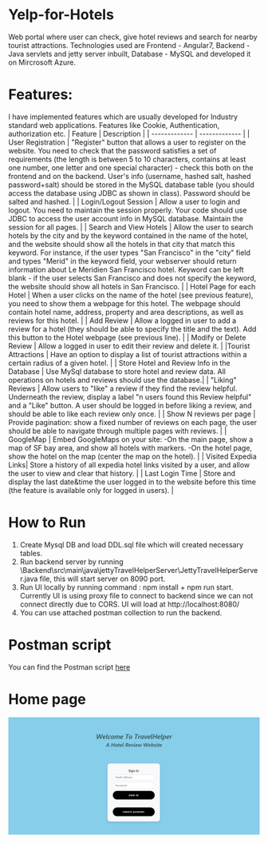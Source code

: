 # Yelp-for-Hotels
Web portal where user can check, give hotel reviews and search for nearby tourist attractions. Technologies used are Frontend - Angular7, Backend - 
Java servlets and jetty server inbuilt, Database - MySQL and developed it on Mircrosoft Azure.

# Features:
I have implemented features which are usually developed for Industry standard web applications. Features like Cookie, Authentication, authorization etc.
| Feature  | Description |
| ------------- | ------------- |
| User Registration  | "Register" button that allows a user to register on the website. You need to check that the password satisfies a set of requirements (the length is between 5 to 10 characters, contains at least one number, one letter and one special character) - check this both on the frontend and on the backend. User's info (username, hashed salt, hashed password+salt) should be stored in the MySQL database table (you should access the database using JDBC as shown in class). Password should be salted and hashed. |
| Login/Logout Session  | Allow a user to login and logout. You need to maintain the session properly. Your code should use JDBC to access the user account info in MySQL database. Maintain the session for all pages.  |
| Search and View Hotels | Allow the user to search hotels by the city and by the keyword contained in the name of the hotel, and the website should show all the hotels in that city that match this keyword. For instance, if the user types "San Francisco" in the "city" field and types "Merid" in the keyword field, your webserver should return information about Le Meridien San Francisco hotel. Keyword can be left blank - if the user selects San Francisco and does not specify the keyword, the website should show all hotels in San Francisco. |
| Hotel Page for each Hotel | When a user clicks on the name of the hotel (see previous feature), you need to show them a webpage for this hotel. The webpage should contain hotel name, address, property and area descriptions, as well as reviews for this hotel. |
| Add Review | Allow a logged in user to add a review for a hotel (they should be able to specify the title and the text). Add this button to the Hotel webpage (see previous line). |
| Modify or Delete Review | Allow a logged in user to edit their review and delete it.  |
|Tourist Attractions | Have an option to display a list of tourist attractions within a certain radius of a given hotel. |
| Store Hotel and Review Info in the Database |  Use MySql database to store hotel and review data. All operations on hotels and reviews should use the database.|
| "Liking" Reviews | Allow users to "like" a review if they find the review helpful. Underneath the review, display a label "n users found this Review helpful" and a "Like" button. A user should be logged in before liking a review, and should be able to like each review only once. |
| Show N reviews per page | Provide pagination: show a fixed number of reviews on each page, the user should be able to navigate through multiple pages with reviews. |
| GoogleMap  | Embed GoogleMaps on your site: -On the main page, show a map of SF bay area, and show all hotels with markers. -On the hotel page, show the hotel on the map (center the map on the hotel). |
| Visited Expedia Links| Store a history of all expedia hotel links visited by a user, and allow the user to view and clear that history. |
| Last Login Time | Store and display the last date&time the user logged in to the website before this time (the feature is available only for logged in users). |


# How to Run
1. Create Mysql DB and load DDL.sql file which will created necessary tables.
2. Run backend server by running \Backend\src\main\java\jettyTravelHelperServer\JettyTravelHelperServer.java file, this will start server on 8090 port.
3. Run UI locally by running command : npm install + npm run start. Currently UI is using proxy file to connect to backend since we can not connect directly due to CORS. UI will load at http://localhost:8080/
4. You can use attached postman collection to run the backend.

# Postman script

You can find the Postman script [here](https://github.com/nilaynarlawar/Yelp-for-Hotels/blob/master/pom.xml)

# Home page

![Home page](https://github.com/nilaynarlawar/Yelp-for-Hotels/blob/master/homepage.JPG)
